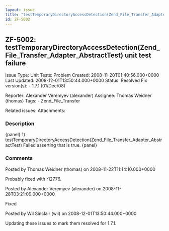 ```yaml
---
layout: issue
title: "testTemporaryDirectoryAccessDetection(Zend_File_Transfer_Adapter_AbstractTest) unit test failure"
id: ZF-5002
---
```


ZF-5002: testTemporaryDirectoryAccessDetection(Zend\_File\_Transfer\_Adapter\_AbstractTest) unit test failure
-------------------------------------------------------------------------------------------------------------

 Issue Type: Unit Tests: Problem Created: 2008-11-20T01:40:56.000+0000 Last Updated: 2008-12-01T13:50:44.000+0000 Status: Resolved Fix version(s): - 1.7.1 (01/Dec/08)
 
 Reporter:  Alexander Veremyev (alexander)  Assignee:  Thomas Weidner (thomas)  Tags: - Zend\_File\_Transfer
 
 Related issues: 
 Attachments: 
### Description

{panel} 1) testTemporaryDirectoryAccessDetection(Zend\_File\_Transfer\_Adapter\_AbstractTest) Failed asserting that is true. {panel}

 

 

### Comments

Posted by Thomas Weidner (thomas) on 2008-11-22T11:14:10.000+0000

Probably fixed with r12776.

 

 

Posted by Alexander Veremyev (alexander) on 2008-11-28T03:21:09.000+0000

Fixed

 

 

Posted by Wil Sinclair (wil) on 2008-12-01T13:50:44.000+0000

Updating these issues to mark them resolved for 1.7.1.

 

 